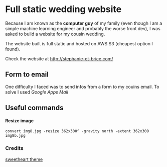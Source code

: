  # Full static wedding website

 Because I am known as the **computer guy** of my family (even though I am a simple machine learning engineer and probably the worse front dev), I was asked to build a website for my cousin wedding. 

 The website built is full static and hosted on AWS S3 (cheapest option I found).

 Check the website at http://stephanie-et-brice.com/
 
 ## Form to email
 One difficulty I faced was to send infos from a form to my couins email.
 To solve I used *Google Apps Mail*

 ## Useful commands
 #### Resize image
 `convert img8.jpg -resize 362x300^ -gravity north -extent 362x300 img8b.jpg`

 ### Credits
 [sweetheart theme](https://themeforest.net/item/sweetheart-responsive-wedding-template/19201737)